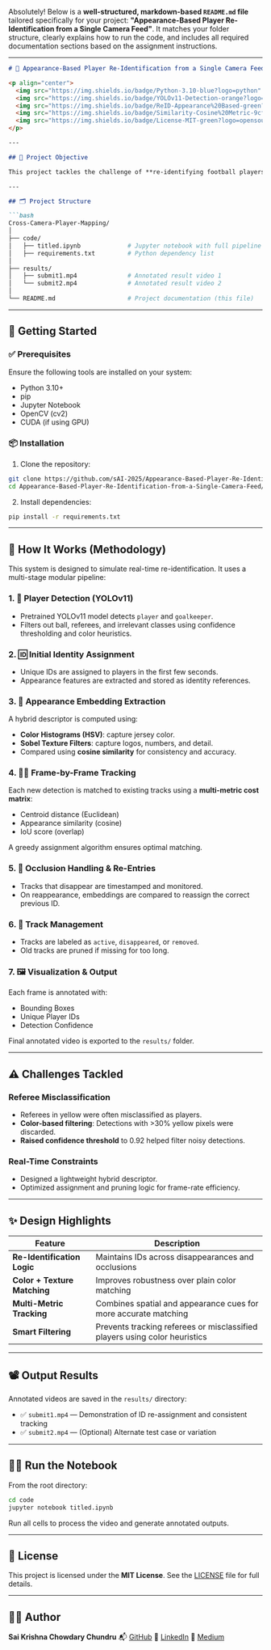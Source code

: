 Absolutely! Below is a **well-structured, markdown-based `README.md` file** tailored specifically for your project: **"Appearance-Based Player Re-Identification from a Single Camera Feed"**. It matches your folder structure, clearly explains how to run the code, and includes all required documentation sections based on the assignment instructions.

---

````markdown
# 🧠 Appearance-Based Player Re-Identification from a Single Camera Feed

<p align="center">
  <img src="https://img.shields.io/badge/Python-3.10-blue?logo=python" />
  <img src="https://img.shields.io/badge/YOLOv11-Detection-orange?logo=opencv" />
  <img src="https://img.shields.io/badge/ReID-Appearance%20Based-green?logo=pytorch" />
  <img src="https://img.shields.io/badge/Similarity-Cosine%20Metric-9cf?logo=scikitlearn" />
  <img src="https://img.shields.io/badge/License-MIT-green?logo=opensourceinitiative" />
</p>

---

## 📌 Project Objective

This project tackles the challenge of **re-identifying football players** in a single video feed using an appearance-based strategy. Even when players temporarily leave the frame, the system ensures they retain the same identity upon re-entry.

---

## 🗂️ Project Structure

```bash
Cross-Camera-Player-Mapping/
│
├── code/
│   ├── titled.ipynb             # Jupyter notebook with full pipeline implementation
│   ├── requirements.txt         # Python dependency list
│
├── results/
│   ├── submit1.mp4              # Annotated result video 1
│   └── submit2.mp4              # Annotated result video 2
│
└── README.md                    # Project documentation (this file)
````

---

## 🚀 Getting Started

### ✅ Prerequisites

Ensure the following tools are installed on your system:

* Python 3.10+
* pip
* Jupyter Notebook
* OpenCV (cv2)
* CUDA (if using GPU)

### 📦 Installation

1. Clone the repository:

```bash
git clone https://github.com/sAI-2025/Appearance-Based-Player-Re-Identification-from-a-Single-Camera-Feed.git
cd Appearance-Based-Player-Re-Identification-from-a-Single-Camera-Feed/code
```

2. Install dependencies:

```bash
pip install -r requirements.txt
```

---

## 🧠 How It Works (Methodology)

This system is designed to simulate real-time re-identification. It uses a multi-stage modular pipeline:

### 1. 🎯 Player Detection (YOLOv11)

* Pretrained YOLOv11 model detects `player` and `goalkeeper`.
* Filters out ball, referees, and irrelevant classes using confidence thresholding and color heuristics.

### 2. 🆔 Initial Identity Assignment

* Unique IDs are assigned to players in the first few seconds.
* Appearance features are extracted and stored as identity references.

### 3. 🎨 Appearance Embedding Extraction

A hybrid descriptor is computed using:

* **Color Histograms (HSV)**: capture jersey color.
* **Sobel Texture Filters**: capture logos, numbers, and detail.
* Compared using **cosine similarity** for consistency and accuracy.

### 4. 🕵️‍♂️ Frame-by-Frame Tracking

Each new detection is matched to existing tracks using a **multi-metric cost matrix**:

* Centroid distance (Euclidean)
* Appearance similarity (cosine)
* IoU score (overlap)

A greedy assignment algorithm ensures optimal matching.

### 5. 👀 Occlusion Handling & Re-Entries

* Tracks that disappear are timestamped and monitored.
* On reappearance, embeddings are compared to reassign the correct previous ID.

### 6. 🔄 Track Management

* Tracks are labeled as `active`, `disappeared`, or `removed`.
* Old tracks are pruned if missing for too long.

### 7. 🖼️ Visualization & Output

Each frame is annotated with:

* Bounding Boxes
* Unique Player IDs
* Detection Confidence

Final annotated video is exported to the `results/` folder.

---

## ⚠️ Challenges Tackled

### Referee Misclassification

* Referees in yellow were often misclassified as players.
* **Color-based filtering**: Detections with >30% yellow pixels were discarded.
* **Raised confidence threshold** to 0.92 helped filter noisy detections.

### Real-Time Constraints

* Designed a lightweight hybrid descriptor.
* Optimized assignment and pruning logic for frame-rate efficiency.

---

## ✨ Design Highlights

| Feature                      | Description                                                                |
| ---------------------------- | -------------------------------------------------------------------------- |
| **Re-Identification Logic**  | Maintains IDs across disappearances and occlusions                         |
| **Color + Texture Matching** | Improves robustness over plain color matching                              |
| **Multi-Metric Tracking**    | Combines spatial and appearance cues for more accurate matching            |
| **Smart Filtering**          | Prevents tracking referees or misclassified players using color heuristics |

---

## 📽️ Output Results

Annotated videos are saved in the `results/` directory:

* ✅ `submit1.mp4` — Demonstration of ID re-assignment and consistent tracking
* ✅ `submit2.mp4` — (Optional) Alternate test case or variation

---

## 👩‍💻 Run the Notebook

From the root directory:

```bash
cd code
jupyter notebook titled.ipynb
```

Run all cells to process the video and generate annotated outputs.

---

## 🧾 License

This project is licensed under the **MIT License**. See the [LICENSE](LICENSE) file for full details.

---

## 🧑‍💻 Author

**Sai Krishna Chowdary Chundru**
📬 [GitHub](https://github.com/sAI-2025)
🔗 [LinkedIn](https://linkedin.com/in/sai-krishna-chowdary-chundru)
📝 [Medium](https://medium.com/@sai2025)

